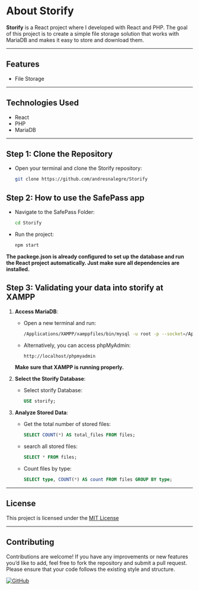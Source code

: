 
# About Storify

**Storify** is a React project where I developed with React and PHP. The goal of this project is to create a simple file storage solution that works with MariaDB and makes it easy to store and download them.

---

## Features

- File Storage

---

## Technologies Used

- React
- PHP
- MariaDB

---

## Step 1: Clone the Repository

   - Open your terminal and clone the Storify repository:

     ```bash
     git clone https://github.com/andresnalegre/Storify
     ```
     

## Step 2: How to use the SafePass app

   - Navigate to the SafePass Folder:

     ```bash
     cd Storify
     ```
     
   - Run the project:

     ```bash
     npm start
     ```
     
   **The packege.json is already configured to set up the database and run the React project automatically. Just make sure all dependencies are installed.**


## Step 3:  Validating your data into storify at XAMPP
1. **Access MariaDB**:
   - Open a new terminal and run:

     ```bash
     /Applications/XAMPP/xamppfiles/bin/mysql -u root -p --socket=/Applications/XAMPP/xamppfiles/var/mysql/mysql.sock;
     ```
     
   - Alternatively, you can access phpMyAdmin:

     ```bash
     http://localhost/phpmyadmin
     ```
     
   **Make sure that XAMPP is running properly.**

2. **Select the Storify Database**:  
   - Select storify Database:
     
     ```sql
     USE storify;
     ```
     
3. **Analyze Stored Data**:  
   - Get the total number of stored files:  

     ```sql
     SELECT COUNT(*) AS total_files FROM files;
     ```
     
   - search all stored files:  

     ```sql
     SELECT * FROM files;
     ```
     
   - Count files by type:  

     ```sql
     SELECT type, COUNT(*) AS count FROM files GROUP BY type;
     ```
          
---

## License

This project is licensed under the [MIT License](LICENSE)

---

## Contributing

Contributions are welcome! If you have any improvements or new features you’d like to add, feel free to fork the repository and submit a pull request. Please ensure that your code follows the existing style and structure.

[![GitHub](https://img.shields.io/badge/Made%20by-Andres%20Nicolas%20Alegre-brightgreen)](https://github.com/andresnalegre)

